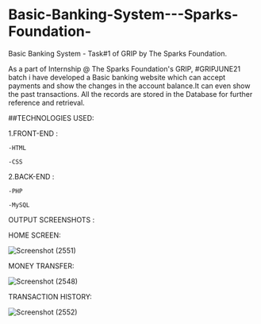 # Basic-Banking-System---Sparks-Foundation-
Basic Banking System - Task#1 of GRIP by The Sparks Foundation.

As a part of Internship @ The Sparks Foundation's GRIP, #GRIPJUNE21 batch i have developed a Basic banking website which can accept 
payments and show the changes in the account balance.It can even show the past transactions.
All the records are stored in the Database for further reference and retrieval.

##TECHNOLOGIES USED:

1.FRONT-END :

    -HTML
  
    -CSS

2.BACK-END :
  
    -PHP
  
    -MySQL

OUTPUT SCREENSHOTS :

HOME SCREEN:

![Screenshot (2551)](https://user-images.githubusercontent.com/71785205/122663118-d5221b00-d1b5-11eb-85de-efc9be73c308.png)

MONEY TRANSFER:

![Screenshot (2548)](https://user-images.githubusercontent.com/71785205/122663141-f3881680-d1b5-11eb-8f7e-2b38be8a9e2a.png)

TRANSACTION HISTORY:

![Screenshot (2552)](https://user-images.githubusercontent.com/71785205/122663672-ff75d780-d1b9-11eb-8b30-ffaf395ca58e.png)






